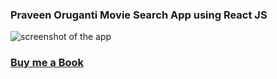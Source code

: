 ### Praveen Oruganti Movie Search App using React JS
 
 ![screenshot of the app](https://raw.githubusercontent.com/praveenorugantitech/praveenorugantitech-reactjs/master/0_Projects/praveenoruganti-movie-search-app/src/images/screenshot.PNG "Movie Search App")


### [Buy me a Book](https://bit.ly/388sUbE)


